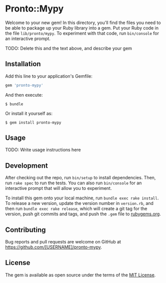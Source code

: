 # Pronto::Mypy

Welcome to your new gem! In this directory, you'll find the files you need to be able to package up your Ruby library into a gem. Put your Ruby code in the file `lib/pronto/mypy`. To experiment with that code, run `bin/console` for an interactive prompt.

TODO: Delete this and the text above, and describe your gem

## Installation

Add this line to your application's Gemfile:

```ruby
gem 'pronto-mypy'
```

And then execute:

    $ bundle

Or install it yourself as:

    $ gem install pronto-mypy

## Usage

TODO: Write usage instructions here

## Development

After checking out the repo, run `bin/setup` to install dependencies. Then, run `rake spec` to run the tests. You can also run `bin/console` for an interactive prompt that will allow you to experiment.

To install this gem onto your local machine, run `bundle exec rake install`. To release a new version, update the version number in `version.rb`, and then run `bundle exec rake release`, which will create a git tag for the version, push git commits and tags, and push the `.gem` file to [rubygems.org](https://rubygems.org).

## Contributing

Bug reports and pull requests are welcome on GitHub at https://github.com/[USERNAME]/pronto-mypy.

## License

The gem is available as open source under the terms of the [MIT License](https://opensource.org/licenses/MIT).
